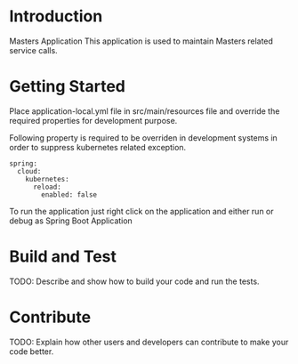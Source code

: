 # Introduction

Masters Application This application is used to maintain Masters related service calls.

# Getting Started

Place application-local.yml file in src/main/resources file and override the required properties for development purpose.

Following property is required to be overriden in development systems in order to suppress kubernetes
related exception.

```
spring:
  cloud:
    kubernetes:
      reload:
        enabled: false
```

To run the application just right click on the application and either run or debug as Spring Boot Application

# Build and Test

TODO: Describe and show how to build your code and run the tests.

# Contribute

TODO: Explain how other users and developers can contribute to make your code better.
